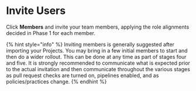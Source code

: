 # Invite Users

Click **Members** and invite your team members, applying the role alignments decided in Phase 1 for each member.

{% hint style="info" %}
Inviting members is generally suggested after importing your Projects. You may bring in a few initial members to start and then do a wider rollout. This can be done at any time as part of stages four and five. It is strongly recommended to communicate what is expected prior to the actual invitation and then communicate throughout the various stages as pull request checks are turned on, pipelines enabled, and as policies/practices change.
{% endhint %}
